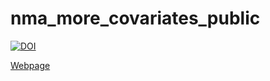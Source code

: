 # nma_more_covariates_public


[![DOI](https://zenodo.org/badge/910548668.svg)](https://zenodo.org/badge/latestdoi/910548668)

[Webpage](https://type2diabetessystematicreview.github.io/nma_more_covariates_public/)
